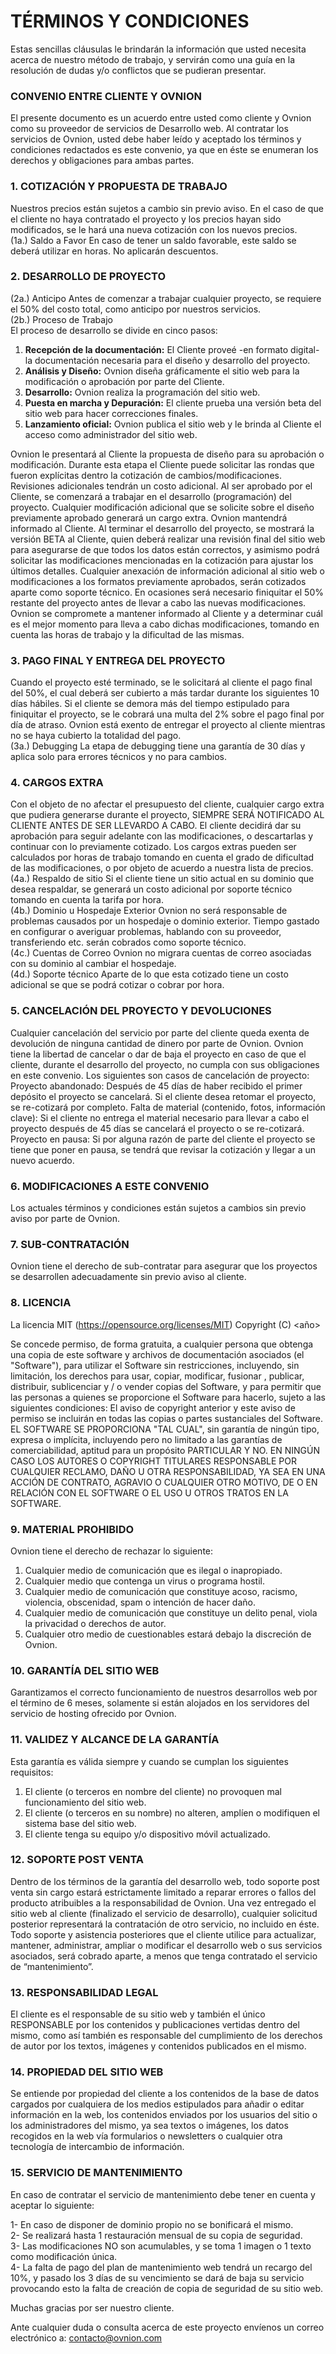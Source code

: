 # TÉRMINOS Y CONDICIONES
Estas sencillas cláusulas le brindarán la información que usted necesita acerca de nuestro método de trabajo, y servirán como una guía en la resolución de dudas y/o conflictos que se pudieran presentar.

### CONVENIO ENTRE CLIENTE Y OVNION
El presente documento es un acuerdo entre usted como cliente y Ovnion como su proveedor de servicios de Desarrollo web. Al contratar los servicios de Ovnion, usted debe haber leído y aceptado los términos y condiciones redactados es este convenio, ya que en éste se enumeran los derechos y obligaciones para ambas partes.

### 1. COTIZACIÓN Y PROPUESTA DE TRABAJO
Nuestros precios están sujetos a cambio sin previo aviso. En el caso de que el cliente no haya contratado el proyecto y los precios hayan sido modificados, se le hará una nueva cotización con los nuevos precios.</br>
(1a.) Saldo a Favor
En caso de tener un saldo favorable, este saldo se deberá utilizar en horas. No aplicarán descuentos.

### 2. DESARROLLO DE PROYECTO
(2a.) Anticipo
Antes de comenzar a trabajar cualquier proyecto, se requiere el 50% del costo total, como anticipo por nuestros servicios.</br>
(2b.) Proceso de Trabajo</br>
El proceso de desarrollo se divide en cinco pasos:</br>
1. **Recepción de la documentación:** El Cliente proveé -en formato digital- la documentación necesaria para el diseño y desarrollo del proyecto.</br>
2. **Análisis y Diseño:** Ovnion diseña gráficamente el sitio web para la modificación o aprobación por parte del Cliente. </br>
3. **Desarrollo:** Ovnion realiza la programación del sitio web. </br>
4. **Puesta en marcha y Depuración:** El cliente prueba una versión beta del sitio web para  hacer correcciones finales. </br>
5. **Lanzamiento oficial:** Ovnion publica el sitio web y le brinda al Cliente el acceso como administrador del sitio web. </br>

Ovnion le presentará al Cliente la propuesta de diseño para su aprobación o modificación. Durante esta etapa el Cliente puede solicitar las rondas que fueron explícitas dentro la cotización de cambios/modificaciones. Revisiones adicionales tendrán un costo adicional.
Al ser aprobado por el Cliente, se comenzará a trabajar en el desarrollo (programación) del proyecto. Cualquier modificación adicional que se solicite sobre el diseño previamente aprobado generará un cargo extra. Ovnion mantendrá informado al Cliente.
Al terminar el desarrollo del proyecto, se mostrará la versión BETA al Cliente, quien deberá realizar una revisión final del sitio web para asegurarse de que todos los datos están correctos, y asimismo podrá solicitar las modificaciones mencionadas en la cotización para ajustar los últimos detalles.
Cualquier anexación de información adicional al sitio web o modificaciones a los formatos previamente aprobados, serán cotizados aparte como soporte técnico. En ocasiones será necesario finiquitar el 50% restante del proyecto antes de llevar a cabo las nuevas modificaciones. Ovnion se compromete a mantener informado al Cliente y a determinar cuál es el mejor momento para lleva a cabo dichas modificaciones, tomando en cuenta las horas de trabajo y la dificultad de las mismas.

### 3. PAGO FINAL Y ENTREGA DEL PROYECTO
Cuando el proyecto esté terminado, se le solicitará al cliente el pago final del 50%, el cual deberá ser cubierto a más tardar durante los siguientes 10 días hábiles. Si el cliente se demora más del tiempo estipulado para finiquitar el proyecto, se le cobrará una multa del 2% sobre el pago final por día de atraso. Ovnion está exento de entregar el proyecto al cliente mientras no se haya cubierto la totalidad del pago.</br>
(3a.) Debugging
La etapa de debugging tiene una garantía de 30 días y aplica solo para errores técnicos y no para cambios.</br>
### 4. CARGOS EXTRA
Con el objeto de no afectar el presupuesto del cliente, cualquier cargo extra que pudiera generarse durante el proyecto, SIEMPRE SERÁ NOTIFICADO AL CLIENTE ANTES DE SER LLEVARDO A CABO. El cliente decidirá dar su aprobación para seguir adelante con las modificaciones, o descartarlas y continuar con lo previamente cotizado. Los cargos extras pueden ser calculados por horas de trabajo tomando en cuenta el grado de dificultad de las modificaciones, o por objeto de acuerdo a nuestra lista de precios.</br>
(4a.) Respaldo de sitio
Si el cliente tiene un sitio actual en su dominio que desea respaldar, se generará un costo adicional por soporte técnico tomando en cuenta la tarifa por hora.</br>
(4b.) Dominio u Hospedaje Exterior
Ovnion no será responsable de problemas causados por un hospedaje o dominio exterior. Tiempo gastado en configurar o averiguar problemas, hablando con su proveedor, transferiendo etc. serán cobrados como soporte técnico.</br>
(4c.) Cuentas de Correo
Ovnion no migrara cuentas de correo asociadas con su dominio al cambiar el hospedaje.</br>
(4d.) Soporte técnico
Aparte de lo que esta cotizado tiene un costo adicional se que se podrá cotizar o cobrar por hora.

### 5. CANCELACIÓN DEL PROYECTO Y  DEVOLUCIONES
Cualquier cancelación del servicio por parte del cliente queda exenta de devolución de ninguna cantidad de dinero por parte de Ovnion.
Ovnion tiene la libertad de cancelar o dar de baja el proyecto en caso de que el cliente, durante el desarrollo del proyecto, no cumpla con sus obligaciones en este convenio.
Los siguientes son casos de cancelación de proyecto:
Proyecto abandonado: Después de 45 días de haber recibido el primer depósito el proyecto se cancelará. Si el cliente desea retomar el proyecto, se re-cotizará por completo.
Falta de material (contenido, fotos, información clave): Si el cliente no entrega el material necesario para llevar a cabo el proyecto después de 45 días se cancelará el proyecto o se re-cotizará.
Proyecto en pausa: Si por alguna razón de parte del cliente el proyecto se tiene que poner en pausa, se tendrá que revisar la cotización y llegar a un nuevo acuerdo.


### 6. MODIFICACIONES A ESTE CONVENIO
Los actuales términos y condiciones están sujetos a cambios sin previo aviso por parte de Ovnion.

### 7. SUB-CONTRATACIÓN
Ovnion tiene el derecho de sub-contratar para asegurar que los proyectos se desarrollen adecuadamente sin previo aviso al cliente.

### 8. LICENCIA
La licencia MIT (https://opensource.org/licenses/MIT) Copyright (C) <año> <titulares de derechos de autor>

Se concede permiso, de forma gratuita, a cualquier persona que obtenga una copia de este software y archivos de documentación asociados (el "Software"), para utilizar el Software sin restricciones, incluyendo, sin limitación, los derechos para usar, copiar, modificar, fusionar , publicar, distribuir, sublicenciar y / o vender copias del Software, y para permitir que las personas a quienes se proporcione el Software para hacerlo, sujeto a las siguientes condiciones:
El aviso de copyright anterior y este aviso de permiso se incluirán en todas las copias o partes sustanciales del Software.
EL SOFTWARE SE PROPORCIONA "TAL CUAL", sin garantía de ningún tipo, expresa o implícita, incluyendo pero no limitado a las garantías de comerciabilidad, aptitud para un propósito PARTICULAR Y NO. EN NINGÚN CASO LOS AUTORES O COPYRIGHT TITULARES RESPONSABLE POR CUALQUIER RECLAMO, DAÑO U OTRA RESPONSABILIDAD, YA SEA EN UNA ACCIÓN DE CONTRATO, AGRAVIO O CUALQUIER OTRO MOTIVO, DE O EN RELACIÓN CON EL SOFTWARE O EL USO U OTROS TRATOS EN LA SOFTWARE.

### 9. MATERIAL PROHIBIDO
Ovnion tiene el derecho de rechazar lo siguiente:</br>
1. Cualquier medio de comunicación que es ilegal o inapropiado.</br>
2. Cualquier medio que contenga un virus o programa hostil.</br>
3. Cualquier medio de comunicación que constituye acoso, racismo, violencia, obscenidad, spam o intención de hacer daño.</br>
4. Cualquier medio de comunicación que constituye un delito penal, viola la privacidad o derechos de autor.</br>
5. Cualquier otro medio de cuestionables estará debajo la discreción de Ovnion.</br>


### 10. GARANTÍA DEL SITIO WEB

Garantizamos el correcto funcionamiento de nuestros desarrollos web  por el término de 6 meses, solamente si están alojados en los servidores del servicio de hosting ofrecido por Ovnion. 


### 11. VALIDEZ Y ALCANCE DE LA GARANTÍA

Esta garantía es válida siempre y cuando se cumplan los siguientes requisitos:

1. El cliente (o terceros en nombre del cliente) no provoquen mal funcionamiento del sitio web.
2. El cliente (o terceros en su nombre) no alteren, amplíen o modifiquen el sistema base del sitio web.
3. El cliente tenga su equipo y/o dispositivo móvil actualizado.


### 12. SOPORTE POST VENTA

Dentro de los términos de la garantía del desarrollo web, todo soporte post venta sin cargo estará estrictamente limitado a reparar errores o fallos del producto atribuibles a la responsabilidad de Ovnion. Una vez entregado el sitio web al cliente (finalizado el servicio de desarrollo), cualquier solicitud posterior representará la contratación de otro servicio, no incluido en éste. Todo soporte y asistencia posteriores que el cliente utilice para actualizar, mantener, administrar, ampliar o modificar el desarrollo web o sus servicios asociados, será cobrado aparte, a menos que tenga contratado el servicio de “mantenimiento”.

### 13. RESPONSABILIDAD LEGAL

El cliente es el responsable de su sitio web y también el único RESPONSABLE por los contenidos y publicaciones vertidas dentro del mismo, como así también es responsable del cumplimiento de los derechos de autor por los textos, imágenes y contenidos publicados en el mismo.


### 14. PROPIEDAD DEL SITIO WEB

Se entiende por propiedad del cliente a los contenidos de la base de datos cargados por cualquiera de los medios estipulados para añadir o editar información en la web, los contenidos enviados por los usuarios del sitio o los administradores del mismo, ya sea textos o imágenes, los datos recogidos en la web vía formularios o newsletters o cualquier otra tecnología de intercambio de información.


### 15. SERVICIO DE MANTENIMIENTO

En caso de contratar el servicio de mantenimiento debe tener en cuenta y aceptar lo siguiente:

1- En caso de disponer de dominio propio no se bonificará el mismo.</br>
2- Se realizará hasta 1 restauración mensual de su copia de seguridad.</br>
3- Las modificaciones NO son acumulables, y se toma 1 imagen o 1 texto como  modificación única.</br>
4- La falta de pago del plan de mantenimiento web tendrá un recargo del 10%, y pasado los 3 días de su vencimiento se dará de baja su servicio provocando esto la falta de creación de copia de seguridad de su sitio web.</br>




Muchas gracias por ser nuestro cliente. 

Ante cualquier duda o consulta acerca de este proyecto envíenos  un correo electrónico a:  contacto@ovnion.com
